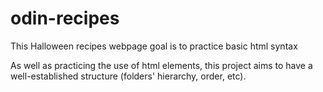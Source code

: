 # odin-recipes
This Halloween recipes webpage goal is to practice basic html syntax

As well as practicing the use of html elements, this project aims to have a well-established structure (folders' hierarchy, order, etc).